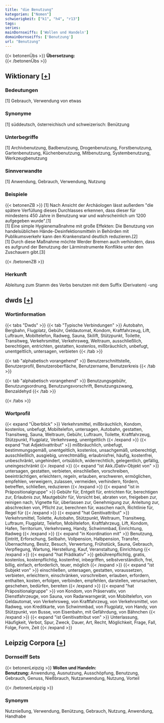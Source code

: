 ```yaml
---
title: "die Benutzung"
kategorien: ["Nomen"]
schwierigkeit: ["k1", "h4", "r13"]
tags:
series:
mainDornseiffs: ['Wollen und Handeln']
domainDornseiffs: ['Benutzung']
url: "Benutzung"
---
```


{{< betonenÜbs >}}
**Übersetzung:**  
{{< /betonenÜbs >}}

## Wiktionary [[+](https://de.wiktionary.org/wiki/Benutzung)]

### Bedeutungen
[1] Gebrauch, Verwendung von etwas  

### Synonyme
[1] süddeutsch, österreichisch und schweizerisch: Benützung  

### Unterbegriffe
[1] Archivbenutzung, Badbenutzung, Drogenbenutzung, Forstbenutzung, Gartenbenutzung, Küchenbenutzung, Mitbenutzung, Systembenutzung, Werkzeugbenutzung  

### Sinnverwandte
[1] Anwendung, Gebrauch, Verwendung, Nutzung  

### Beispiele
{{< betonenZB >}}
[1] Nach Ansicht der Archäologen lässt außerdem "die spätere Verfüllung dieses Durchlasses erkennen, dass dieser für mindestens 450 Jahre in Benutzung war und wahrscheinlich um 1200 aufgegeben wurde".[1]  
[1] Eine simple Hygienemaßnahme mit große Effekten: Die Benutzung von handelsüblichen Hände-Desinfektionsmitteln in Behörden mit Publikumsverkehr kann den Krankenstand deutlich reduzieren.[2]  
[1] Durch diese Maßnahme möchte Werder Bremen auch verhindern, dass es aufgrund der Benutzung der Lärminstrumente Konflikte unter den Zuschauern gibt.[3]  

{{< /betonenZB >}}
### Herkunft
Ableitung zum Stamm des Verbs benutzen mit dem Suffix (Derivatem) -ung  



## dwds [[+](https://www.dwds.de/wb/Benutzung)]

### Wortinformation
{{< tabs "Dwds" >}}
{{< tab "Typische Verbindungen" >}}
Autobahn, Bergbahn, Flugplatz, Gebühr, Geldautomat, Kondom, Kraftfahrzeug, Lift, Luftraum, Mobiltelefon, Radweg, Sauna, Skilift, Stützpunkt, Toilette, Transitweg, Verkehrsmittel, Verkehrsweg, Weltraum, ausschließlich, berechtigen, entrichten, gestatten, kostenlos, mißbräuchlich, unbefugt, unentgeltlich, untersagen, verbieten
{{< /tab >}}

{{< tab "alphabetisch vorangehend" >}}
Benutzerschnittstelle, Benutzerprofil, Benutzeroberfläche, Benutzername, Benutzerkreis
{{< /tab >}}

{{< tab "alphabetisch vorangehend" >}}
Benutzungsgebühr, Benutzungsordnung, Benutzungsvorschrift, Benutzungszwang, Benzaldehyd
{{< /tab >}}

{{< /tabs >}}

### Wortprofil
{{< expand "Überblick" >}} Verkehrsmittel, mißbräuchlich, Kondom, kostenlos, unbefugt, Mobiltelefon, untersagen, Autobahn, gestatten, Transitweg, Sauna, Weltraum, Gebühr, Luftraum, Toilette, Kraftfahrzeug, Stützpunkt, Flugplatz, Verkehrsweg, unentgeltlich {{< /expand >}}
{{< expand "hat Adjektivattribut" >}} mißbräuchlich, unbefugt, bestimmungsgemäß, unentgeltlich, kostenlos, unsachgemäß, unberechtigt, ausschließlich, ausgiebig, unrechtmäßig, erlaubnisfrei, häufig, kostenfrei, unbeschränkt, ungehindert, ortsüblich, widerrechtlich, gelegentlich, gefällig, uneingeschränkt {{< /expand >}}
{{< expand "ist Akk./Dativ-Objekt von" >}} untersagen, gestatten, verbieten, einschließen, vorschreiben, beeinträchtigen, erleichtern, regeln, erlauben, erschweren, ermöglichen, empfehlen, verweigern, zulassen, vermeiden, verhindern, fördern, betreffen, schließen, reduzieren {{< /expand >}}
{{< expand "ist in Präpositionalgruppe" >}} Gebühr für, Entgelt für, entrichten für, berechtigen zur, Erlaubnis zur, Mautgebühr für, Vorsicht bei, abraten von, freigeben zur, reinigen nach, Vignette für, überlassen zur, Genehmigung zur, Anleitung zur, abschrecken von, Pflicht zur, berechnen für, waschen nach, Richtlinie für, Regel für {{< /expand >}}
{{< expand "hat Genitivattribut" >}} Verkehrsmittel, Toilette, Autobahn, Stützpunkt, Weltraum, Transitweg, Luftraum, Flugplatz, Telefon, Mobiltelefon, Kraftfahrzeug, Lift, Kondom, Hafen, Territorium, Verkehrsweg, Handy, Schwimmbad, Einrichtung, Radweg {{< /expand >}}
{{< expand "in Koordination mit" >}} Benutzung, Eintritt, Erforschung, Seilbahn, Vollpension, Halbpension, Transfer, Übernachtung, Besitz, Besuch, Verwertung, Frühstück, Sauna, Gebrauch, Verpflegung, Wartung, Herstellung, Kauf, Veranstaltung, Einrichtung {{< /expand >}}
{{< expand "hat Prädikativ" >}} gebührenpflichtig, gratis, kostenlos, kostenpflichtig, kostenfrei, inbegriffen, selbstverständlich, frei, billig, einfach, erforderlich, teuer, möglich {{< /expand >}}
{{< expand "ist Subjekt von" >}} einschließen, untersagen, gestatten, voraussetzen, verbieten, erleichtern, einschränken, vorschreiben, erlauben, erfordern, enthalten, kosten, erfolgen, verbinden, empfehlen, darstellen, verursachen, geschehen, bedürfen, bereiten {{< /expand >}}
{{< expand "hat Präpositionalgruppe" >}} von Kondom, von Präservativ, von Dienstfahrzeuge, von Sauna, von Radarwarngerät, von Mobiltelefon, von Geldautomat, von Verkehrsweg, von Kraftfahrzeug, von Verkehrsmittel, von Radweg, von Kreditkarte, von Schwimmbad, von Flugplatz, von Handy, von Stützpunkt, von Busse, von Eisenbahn, mit Gefährdung, von Bähnchen {{< /expand >}}
{{< expand "ist Genitivattribut von" >}} Unterlassung, Häufigkeit, Verbot, Spur, Zweck, Dauer, Art, Recht, Möglichkeit, Frage, Fall, Folge, Form, Zeit {{< /expand >}}

## Leipzig Corpora [[+](https://corpora.uni-leipzig.de/en/res?word=Benutzung&corpusId=deu_newscrawl-public_2018)]

### Dornseiff Sets
{{< betonenLeipzig >}}
**Wollen und Handeln:**  
**Benutzung:** Anwendung, Ausnutzung, Ausschöpfung, Benutzung, Gebrauch, Genuss, Nießbrauch, Nutzanwendung, Nutzung, Vorteil  

{{< /betonenLeipzig >}}

### Synonym
Nutznießung, Verwendung, Benützung, Gebrauch, Nutzung, Anwendung, Handhabe

